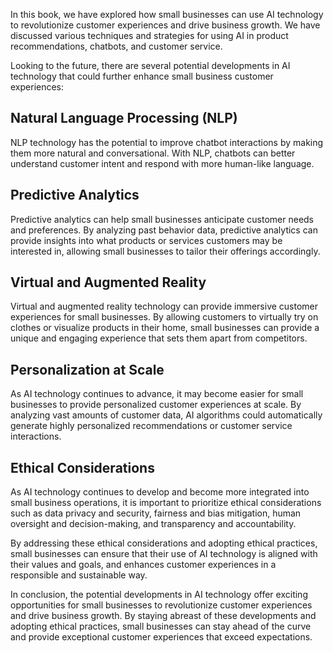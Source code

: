 

In this book, we have explored how small businesses can use AI technology to revolutionize customer experiences and drive business growth. We have discussed various techniques and strategies for using AI in product recommendations, chatbots, and customer service.

Looking to the future, there are several potential developments in AI technology that could further enhance small business customer experiences:

Natural Language Processing (NLP)
---------------------------------

NLP technology has the potential to improve chatbot interactions by making them more natural and conversational. With NLP, chatbots can better understand customer intent and respond with more human-like language.

Predictive Analytics
--------------------

Predictive analytics can help small businesses anticipate customer needs and preferences. By analyzing past behavior data, predictive analytics can provide insights into what products or services customers may be interested in, allowing small businesses to tailor their offerings accordingly.

Virtual and Augmented Reality
-----------------------------

Virtual and augmented reality technology can provide immersive customer experiences for small businesses. By allowing customers to virtually try on clothes or visualize products in their home, small businesses can provide a unique and engaging experience that sets them apart from competitors.

Personalization at Scale
------------------------

As AI technology continues to advance, it may become easier for small businesses to provide personalized customer experiences at scale. By analyzing vast amounts of customer data, AI algorithms could automatically generate highly personalized recommendations or customer service interactions.

Ethical Considerations
----------------------

As AI technology continues to develop and become more integrated into small business operations, it is important to prioritize ethical considerations such as data privacy and security, fairness and bias mitigation, human oversight and decision-making, and transparency and accountability.

By addressing these ethical considerations and adopting ethical practices, small businesses can ensure that their use of AI technology is aligned with their values and goals, and enhances customer experiences in a responsible and sustainable way.

In conclusion, the potential developments in AI technology offer exciting opportunities for small businesses to revolutionize customer experiences and drive business growth. By staying abreast of these developments and adopting ethical practices, small businesses can stay ahead of the curve and provide exceptional customer experiences that exceed expectations.
